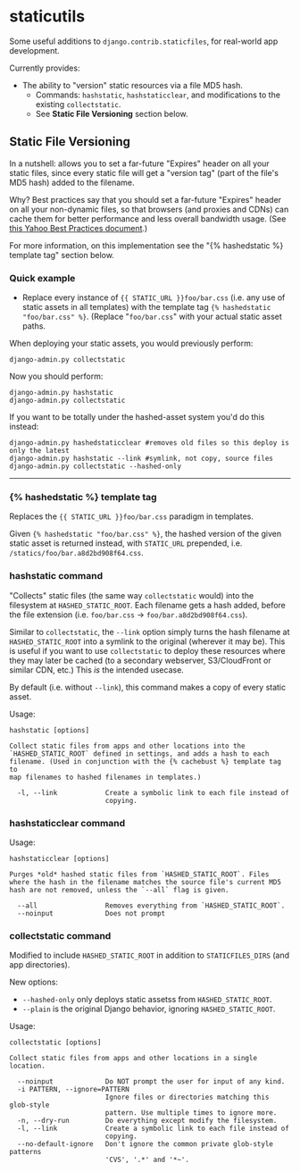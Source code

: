 # staticutils

Some useful additions to `django.contrib.staticfiles`, for real-world app
development.

Currently provides:

* The ability to "version" static resources via a file MD5 hash.
  * Commands: `hashstatic`, `hashstaticclear`, and modifications to the
    existing `collectstatic`.
  * See **Static File Versioning** section below.

## Static File Versioning

In a nutshell: allows you to set a far-future "Expires" header on all your
static files, since every static file will get a "version tag" (part of the
file's MD5 hash) added to the filename.

Why? Best practices say that you should set a far-future "Expires" header on
all your non-dynamic files, so that browsers (and proxies and CDNs) can cache
them for better performance and less overall bandwidth usage. (See
[this Yahoo Best Practices document][Yexpires].)

For more information, on this implementation see the "{% hashedstatic %}
template tag" section below.

[Yexpires]: http://developer.yahoo.com/performance/rules.html#expires

### Quick example

* Replace every instance of `{{ STATIC_URL }}foo/bar.css` (i.e. any use of
  static assets in all templates) with the template tag
  `{% hashedstatic "foo/bar.css" %}`. (Replace "`foo/bar.css`" with your actual
  static asset paths.

When deploying your static assets, you would previously perform:

    django-admin.py collectstatic

Now you should perform:

    django-admin.py hashstatic
    django-admin.py collectstatic

If you want to be totally under the hashed-asset system you'd do this instead:

    django-admin.py hashedstaticclear #removes old files so this deploy is only the latest
    django-admin.py hashstatic --link #symlink, not copy, source files
    django-admin.py collectstatic --hashed-only

---

### {% hashedstatic %} template tag

Replaces the `{{ STATIC_URL }}foo/bar.css` paradigm in templates.

Given `{% hashedstatic "foo/bar.css" %}`, the hashed version of the given
static asset is returned instead, with `STATIC_URL` prepended, i.e.
`/statics/foo/bar.a8d2bd908f64.css`.

### hashstatic command

"Collects" static files (the same way `collectstatic` would) into the
filesystem at `HASHED_STATIC_ROOT`. Each filename gets a hash added, before
the file extension (i.e. `foo/bar.css` -> `foo/bar.a8d2bd908f64.css`).

Similar to `collectstatic`, the `--link` option simply turns the hash filename
at `HASHED_STATIC_ROOT` into a symlink to the original (wherever it may be).
This is useful if you want to use `collectstatic` to deploy these resources
where they may later be cached (to a secondary webserver, S3/CloudFront or
similar CDN, etc.) This *is* the intended usecase.

By default (i.e. without `--link`), this command makes a copy of every static
asset.

Usage:

    hashstatic [options]

    Collect static files from apps and other locations into the
    `HASHED_STATIC_ROOT` defined in settings, and adds a hash to each
    filename. (Used in conjunction with the {% cachebust %} template tag to
    map filenames to hashed filenames in templates.)

      -l, --link            Create a symbolic link to each file instead of
                            copying.

### hashstaticclear command

Usage:

    hashstaticclear [options]

    Purges *old* hashed static files from `HASHED_STATIC_ROOT`. Files
    where the hash in the filename matches the source file's current MD5
    hash are not removed, unless the `--all` flag is given.

      --all                 Removes everything from `HASHED_STATIC_ROOT`.
      --noinput             Does not prompt 

### collectstatic command

Modified to include `HASHED_STATIC_ROOT` in addition to `STATICFILES_DIRS`
(and app directories).

New options:

* `--hashed-only` only deploys static assetss from `HASHED_STATIC_ROOT`.
* `--plain` is the original Django behavior, ignoring `HASHED_STATIC_ROOT`.

Usage:

    collectstatic [options]

    Collect static files from apps and other locations in a single location.

      --noinput             Do NOT prompt the user for input of any kind.
      -i PATTERN, --ignore=PATTERN
                            Ignore files or directories matching this glob-style
                            pattern. Use multiple times to ignore more.
      -n, --dry-run         Do everything except modify the filesystem.
      -l, --link            Create a symbolic link to each file instead of
                            copying.
      --no-default-ignore   Don't ignore the common private glob-style patterns
                            'CVS', '.*' and '*~'.



